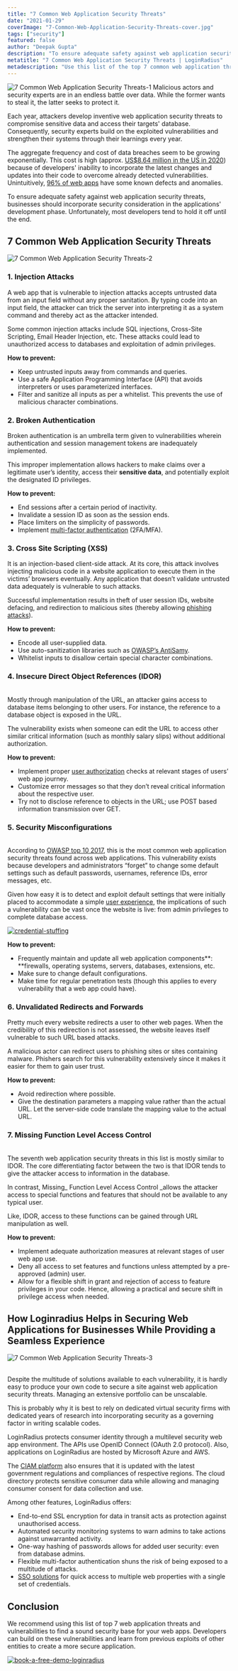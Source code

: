 ```yaml
---
title: "7 Common Web Application Security Threats"
date: "2021-01-29"
coverImage: "7-Common-Web-Application-Security-Threats-cover.jpg"
tags: ["security"]
featured: false
author: "Deepak Gupta"
description: "To ensure adequate safety against web application security threats, businesses should incorporate security consideration in the applications' development phase. Unfortunately, most developers tend to hold it off until the end."
metatitle: "7 Common Web Application Security Threats | LoginRadius"
metadescription: "Use this list of the top 7 common web application threats and vulnerabilities to find a sound security base for your web apps. Also, learn how to prevent them."
---
```


![7 Common Web Application Security Threats-1](7-Common-Web-Application-Security-Threats-1.jpg)
Malicious actors and security experts are in an endless battle over data. While the former wants to steal it, the latter seeks to protect it. 

Each year, attackers develop inventive web application security threats to compromise sensitive data and access their targets' database. Consequently, security experts build on the exploited vulnerabilities and strengthen their systems through their learnings every year. 

The aggregate frequency and cost of data breaches seem to be growing exponentially. This cost is high (approx. [US$8.64 million in the US in 2020](https://www.ibm.com/security/data-breach)) because of developers' inability to incorporate the latest changes and updates into their code to overcome already detected vulnerabilities. Unintuitively, [96% of web apps](https://www.infopoint-security.de/medien/cenzic-vulnerability-report-2014.pdf) have some known defects and anomalies. 

To ensure adequate safety against web application security threats, businesses should incorporate security consideration in the applications' development phase. Unfortunately, most developers tend to hold it off until the end.


## 7 Common Web Application Security Threats
![7 Common Web Application Security Threats-2](7-Common-Web-Application-Security-Threats-2.png)

### 1. Injection Attacks

A web app that is vulnerable to injection attacks accepts untrusted data from an input field without any proper sanitation. By typing code into an input field, the attacker can trick the server into interpreting it as a system command and thereby act as the attacker intended. 

Some common injection attacks include SQL injections, Cross-Site Scripting, Email Header Injection, etc. These attacks could lead to unauthorized access to databases and exploitation of admin privileges.

**How to prevent:**



*   Keep untrusted inputs away from commands and queries.
*   Use a safe Application Programming Interface (API) that avoids interpreters or uses parameterized interfaces.
*   Filter and sanitize all inputs as per a whitelist. This prevents the use of malicious character combinations.


### 2. Broken Authentication

Broken authentication is an umbrella term given to vulnerabilities wherein authentication and session management tokens are inadequately implemented. 

This improper implementation allows hackers to make claims over a legitimate user’s identity, access their **sensitive data**, and potentially exploit the designated ID privileges.

**How to prevent:**



*   End sessions after a certain period of inactivity.
*   Invalidate a session ID as soon as the session ends.
*   Place limiters on the simplicity of passwords.
*   Implement [multi-factor authentication](https://www.loginradius.com/blog/start-with-identity/2019/06/what-is-multi-factor-authentication/) (2FA/MFA).


### 3. Cross Site Scripting (XSS)

It is an injection-based client-side attack. At its core, this attack involves injecting malicious code in a website application to execute them in the victims’ browsers eventually. Any application that doesn’t validate untrusted data adequately is vulnerable to such attacks. 

Successful implementation results in theft of user session IDs, website defacing, and redirection to malicious sites (thereby allowing [phishing attacks](https://www.loginradius.com/blog/start-with-identity/2018/02/phishing-for-identity/)).

**How to prevent:**



*   Encode all user-supplied data.
*   Use auto-sanitization libraries such as [OWASP’s AntiSamy](https://owasp.org/www-project-antisamy/).
*   Whitelist inputs to disallow certain special character combinations.


### 4. Insecure Direct Object References (IDOR)

 \
Mostly through manipulation of the URL, an attacker gains access to database items belonging to other users. For instance, the reference to a database object is exposed in the URL. 

The vulnerability exists when someone can edit the URL to access other similar critical information (such as monthly salary slips) without additional authorization.



**How to prevent:**



*   Implement proper [user authorization](https://www.loginradius.com/blog/engineering/user-authentication-react-application/) checks at relevant stages of users’ web app journey.
*   Customize error messages so that they don’t reveal critical information about the respective user.
*   Try not to disclose reference to objects in the URL; use POST based information transmission over GET.


### 5. Security Misconfigurations

 \
According to [OWASP top 10 2017](https://owasp.org/www-project-top-ten/), this is the most common web application security threats found across web applications. This vulnerability exists because developers and administrators “forget” to change some default settings such as default passwords, usernames, reference IDs, error messages, etc.

Given how easy it is to detect and exploit default settings that were initially placed to accommodate a simple [user experience](https://www.loginradius.com/customer-experience-solutions/), the implications of such a vulnerability can be vast once the website is live: from admin privileges to complete database access.

[![credential-stuffing](credential-stuffing.png)](https://www.loginradius.com/resource/understanding-credential-stuffing-attacks-whitepaper)

**How to prevent:**


*   Frequently maintain and update all web application components**: **firewalls, operating systems, servers, databases, extensions, etc.
*   Make sure to change default configurations.
*   Make time for regular penetration tests (though this applies to every vulnerability that a web app could have).


### 6. Unvalidated Redirects and Forwards

Pretty much every website redirects a user to other web pages. When the credibility of this redirection is not assessed, the website leaves itself vulnerable to such URL based attacks. 

A malicious actor can redirect users to phishing sites or sites containing malware. Phishers search for this vulnerability extensively since it makes it easier for them to gain user trust.

**How to prevent:**



*   Avoid redirection where possible.
*   Give the destination parameters a mapping value rather than the actual URL. Let the server-side code translate the mapping value to the actual URL.


### 7. Missing Function Level Access Control

 \
The seventh web application security threats in this list is mostly similar to IDOR. The core differentiating factor between the two is that IDOR tends to give the attacker access to information in the database. 

In contrast, Missing_ Function Level Access Control _allows the attacker access to special functions and features that should not be available to any typical user. 

Like, IDOR, access to these functions can be gained through URL manipulation as well.

**How to prevent:**



*   Implement adequate authorization measures at relevant stages of user web app use.
*   Deny all access to set features and functions unless attempted by a pre-approved (admin) user.
*   Allow for a flexible shift in grant and rejection of access to feature privileges in your code. Hence, allowing a practical and secure shift in privilege access when needed.


## How Loginradius Helps in Securing Web Applications for Businesses While Providing a Seamless Experience

![7 Common Web Application Security Threats-3](7-Common-Web-Application-Security-Threats-3.png)

 \
Despite the multitude of solutions available to each vulnerability, it is hardly easy to produce your own code to secure a site against web application security threats. Managing an extensive portfolio can be unscalable. 

This is probably why it is best to rely on dedicated virtual security firms with dedicated years of research into incorporating security as a governing factor in writing scalable codes.

LoginRadius protects consumer identity through a multilevel security web app environment. The APIs use OpenID Connect (OAuth 2.0 protocol). Also, applications on LoginRadius are hosted by Microsoft Azure and AWS. 

The [CIAM platform](https://www.loginradius.com/blog/start-with-identity/2019/06/customer-identity-and-access-management/) also ensures that it is updated with the latest government regulations and compliances of respective regions. The cloud directory protects sensitive consumer data while allowing and managing consumer consent for data collection and use.

Among other features, LoginRadius offers:



*   End-to-end SSL encryption for data in transit acts as protection against unauthorised access.
*   Automated security monitoring systems to warn admins to take actions against unwarranted activity.
*   One-way hashing of passwords allows for added user security: even from database admins.
*   Flexible multi-factor authentication shuns the risk of being exposed to a multitude of attacks.
*   [SSO solutions](https://www.loginradius.com/single-sign-on/) for quick access to multiple web properties with a single set of credentials. 


## Conclusion 

We recommend using this list of top 7 web application threats and vulnerabilities to find a sound security base for your web apps. Developers can build on these vulnerabilities and learn from previous exploits of other entities to create a more secure application.

[![book-a-free-demo-loginradius](book-a-demo-loginradius.png)](https://www.loginradius.com/book-a-demo/)
